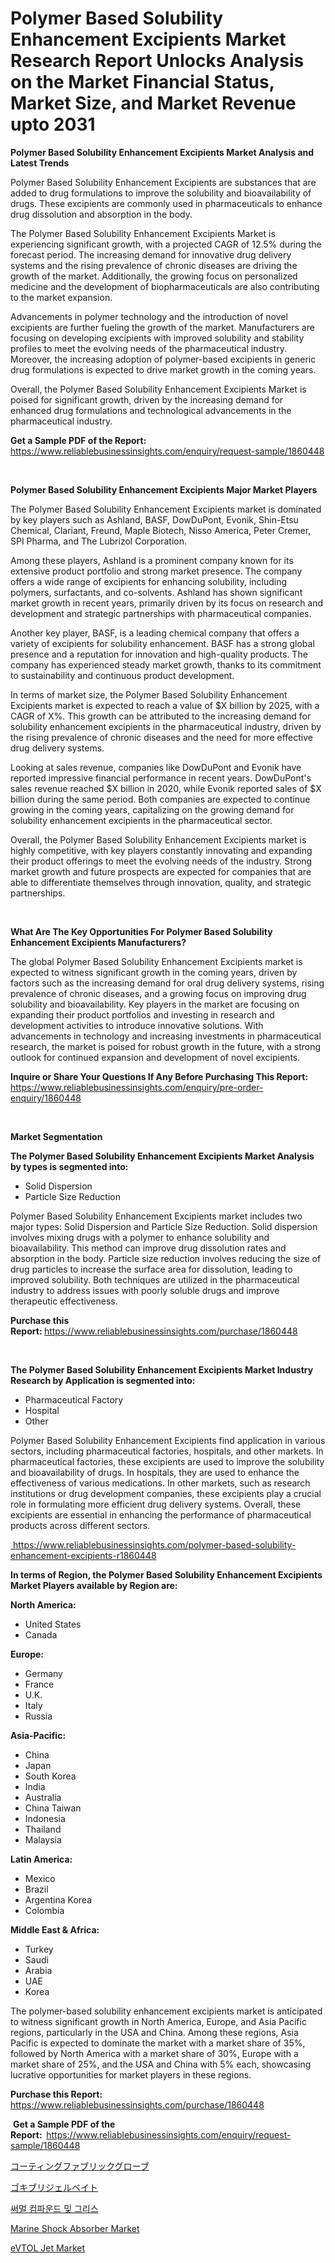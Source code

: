 <p><h1>Polymer Based Solubility Enhancement Excipients Market Research Report Unlocks Analysis on the Market Financial Status, Market Size, and Market Revenue upto 2031</h1></p><p><strong>Polymer Based Solubility Enhancement Excipients Market Analysis and Latest Trends</strong></p>
<p><p>Polymer Based Solubility Enhancement Excipients are substances that are added to drug formulations to improve the solubility and bioavailability of drugs. These excipients are commonly used in pharmaceuticals to enhance drug dissolution and absorption in the body.</p><p>The Polymer Based Solubility Enhancement Excipients Market is experiencing significant growth, with a projected CAGR of 12.5% during the forecast period. The increasing demand for innovative drug delivery systems and the rising prevalence of chronic diseases are driving the growth of the market. Additionally, the growing focus on personalized medicine and the development of biopharmaceuticals are also contributing to the market expansion.</p><p>Advancements in polymer technology and the introduction of novel excipients are further fueling the growth of the market. Manufacturers are focusing on developing excipients with improved solubility and stability profiles to meet the evolving needs of the pharmaceutical industry. Moreover, the increasing adoption of polymer-based excipients in generic drug formulations is expected to drive market growth in the coming years.</p><p>Overall, the Polymer Based Solubility Enhancement Excipients Market is poised for significant growth, driven by the increasing demand for enhanced drug formulations and technological advancements in the pharmaceutical industry.</p></p>
<p><strong>Get a Sample PDF of the Report:&nbsp;</strong> <a href="https://www.reliablebusinessinsights.com/enquiry/request-sample/1860448">https://www.reliablebusinessinsights.com/enquiry/request-sample/1860448</a></p>
<p>&nbsp;</p>
<p><strong>Polymer Based Solubility Enhancement Excipients Major Market Players</strong></p>
<p><p>The Polymer Based Solubility Enhancement Excipients market is dominated by key players such as Ashland, BASF, DowDuPont, Evonik, Shin-Etsu Chemical, Clariant, Freund, Maple Biotech, Nisso America, Peter Cremer, SPI Pharma, and The Lubrizol Corporation. </p><p>Among these players, Ashland is a prominent company known for its extensive product portfolio and strong market presence. The company offers a wide range of excipients for enhancing solubility, including polymers, surfactants, and co-solvents. Ashland has shown significant market growth in recent years, primarily driven by its focus on research and development and strategic partnerships with pharmaceutical companies.</p><p>Another key player, BASF, is a leading chemical company that offers a variety of excipients for solubility enhancement. BASF has a strong global presence and a reputation for innovation and high-quality products. The company has experienced steady market growth, thanks to its commitment to sustainability and continuous product development.</p><p>In terms of market size, the Polymer Based Solubility Enhancement Excipients market is expected to reach a value of $X billion by 2025, with a CAGR of X%. This growth can be attributed to the increasing demand for solubility enhancement excipients in the pharmaceutical industry, driven by the rising prevalence of chronic diseases and the need for more effective drug delivery systems.</p><p>Looking at sales revenue, companies like DowDuPont and Evonik have reported impressive financial performance in recent years. DowDuPont's sales revenue reached $X billion in 2020, while Evonik reported sales of $X billion during the same period. Both companies are expected to continue growing in the coming years, capitalizing on the growing demand for solubility enhancement excipients in the pharmaceutical sector. </p><p>Overall, the Polymer Based Solubility Enhancement Excipients market is highly competitive, with key players constantly innovating and expanding their product offerings to meet the evolving needs of the industry. Strong market growth and future prospects are expected for companies that are able to differentiate themselves through innovation, quality, and strategic partnerships.</p></p>
<p>&nbsp;</p>
<p><strong>What Are The Key Opportunities For Polymer Based Solubility Enhancement Excipients Manufacturers?</strong></p>
<p><p>The global Polymer Based Solubility Enhancement Excipients market is expected to witness significant growth in the coming years, driven by factors such as the increasing demand for oral drug delivery systems, rising prevalence of chronic diseases, and a growing focus on improving drug solubility and bioavailability. Key players in the market are focusing on expanding their product portfolios and investing in research and development activities to introduce innovative solutions. With advancements in technology and increasing investments in pharmaceutical research, the market is poised for robust growth in the future, with a strong outlook for continued expansion and development of novel excipients.</p></p>
<p><strong>Inquire or Share Your Questions If Any Before Purchasing This Report:</strong> <a href="https://www.reliablebusinessinsights.com/enquiry/pre-order-enquiry/1860448">https://www.reliablebusinessinsights.com/enquiry/pre-order-enquiry/1860448</a></p>
<p>&nbsp;</p>
<p><strong>Market Segmentation</strong></p>
<p><strong>The Polymer Based Solubility Enhancement Excipients Market Analysis by types is segmented into:</strong></p>
<p><ul><li>Solid Dispersion</li><li>Particle Size Reduction</li></ul></p>
<p><p>Polymer Based Solubility Enhancement Excipients market includes two major types: Solid Dispersion and Particle Size Reduction. Solid dispersion involves mixing drugs with a polymer to enhance solubility and bioavailability. This method can improve drug dissolution rates and absorption in the body. Particle size reduction involves reducing the size of drug particles to increase the surface area for dissolution, leading to improved solubility. Both techniques are utilized in the pharmaceutical industry to address issues with poorly soluble drugs and improve therapeutic effectiveness.</p></p>
<p><strong>Purchase this Report:&nbsp;</strong><a href="https://www.reliablebusinessinsights.com/purchase/1860448">https://www.reliablebusinessinsights.com/purchase/1860448</a></p>
<p>&nbsp;</p>
<p><strong>The Polymer Based Solubility Enhancement Excipients Market Industry Research by Application is segmented into:</strong></p>
<p><ul><li>Pharmaceutical Factory</li><li>Hospital</li><li>Other</li></ul></p>
<p><p>Polymer Based Solubility Enhancement Excipients find application in various sectors, including pharmaceutical factories, hospitals, and other markets. In pharmaceutical factories, these excipients are used to improve the solubility and bioavailability of drugs. In hospitals, they are used to enhance the effectiveness of various medications. In other markets, such as research institutions or drug development companies, these excipients play a crucial role in formulating more efficient drug delivery systems. Overall, these excipients are essential in enhancing the performance of pharmaceutical products across different sectors.</p></p>
<p><a href="https://www.reliablebusinessinsights.com/polymer-based-solubility-enhancement-excipients-r1860448">&nbsp;https://www.reliablebusinessinsights.com/polymer-based-solubility-enhancement-excipients-r1860448</a></p>
<p><strong>In terms of Region, the Polymer Based Solubility Enhancement Excipients Market Players available by Region are:</strong></p>
<p>
    <p> <strong> North America: </strong>
        <ul>
            <li>United States</li>
            <li>Canada</li>
        </ul>
        </p> 
    <p> <strong> Europe: </strong>
        <ul>
            <li>Germany</li>
            <li>France</li>
            <li>U.K.</li>
            <li>Italy</li>
            <li>Russia</li>
        </ul>
        </p> 
    <p> <strong> Asia-Pacific: </strong>
        <ul>
            <li>China</li>
            <li>Japan</li>
            <li>South Korea</li>
            <li>India</li>
            <li>Australia</li>
            <li>China Taiwan</li>
            <li>Indonesia</li>
            <li>Thailand</li>
            <li>Malaysia</li>
        </ul>
        </p> 
    <p> <strong> Latin America: </strong>
        <ul>
            <li>Mexico</li>
            <li>Brazil</li>
            <li>Argentina Korea</li>
            <li>Colombia</li>
        </ul>
        </p> 
    <p> <strong> Middle East & Africa: </strong>
        <ul>
            <li>Turkey</li>
            <li>Saudi</li>
            <li>Arabia</li>
            <li>UAE</li>
            <li>Korea</li>
        </ul>
    </p>
    </p>
<p><p>The polymer-based solubility enhancement excipients market is anticipated to witness significant growth in North America, Europe, and Asia Pacific regions, particularly in the USA and China. Among these regions, Asia Pacific is expected to dominate the market with a market share of 35%, followed by North America with a market share of 30%, Europe with a market share of 25%, and the USA and China with 5% each, showcasing lucrative opportunities for market players in these regions.</p></p>
<p><strong>Purchase this Report: </strong><a href="https://www.reliablebusinessinsights.com/purchase/1860448">https://www.reliablebusinessinsights.com/purchase/1860448</a></p>
<p>&nbsp;<strong>Get a Sample PDF of the Report:&nbsp;&nbsp;</strong><a href="https://www.reliablebusinessinsights.com/enquiry/request-sample/1860448">https://www.reliablebusinessinsights.com/enquiry/request-sample/1860448</a></p>
<p><strong></strong></p>
<p><p><a href="https://github.com/tanyaali3/Market-Research-Report-List-1/blob/main/9123439129064.md">コーティングファブリックグローブ</a></p><p><a href="https://github.com/DwightHuels1/Market-Research-Report-List-1/blob/main/6580858129065.md">ゴキブリジェルベイト</a></p><p><a href="https://github.com/asratman/Market-Research-Report-List-1/blob/main/9791518116525.md">써멀 컴파운드 및 그리스</a></p><p><a href="https://github.com/seekum/Market-Research-Report-List-3/blob/main/marine-shock-absorber-market.md">Marine Shock Absorber Market</a></p><p><a href="https://github.com/timeliteaut/Market-Research-Report-List-3/blob/main/evtol-jet-market.md">eVTOL Jet Market</a></p></p>